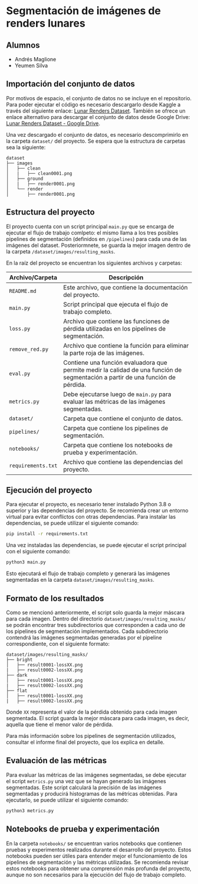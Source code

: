 # Segmentación de imágenes de renders lunares

## Alumnos
- Andrés Maglione
- Yeumen Silva

## Importación del conjunto de datos
Por motivos de espacio, el conjunto de datos no se incluye en el repositorio. Para poder ejecutar el código es necesario descargarlo desde Kaggle a través del siguiente enlace: [Lunar Renders Dataset](https://www.kaggle.com/datasets/romainpessia/artificial-lunar-rocky-landscape-dataset).
También se ofrece un enlace alternativo para descargar el conjunto de datos desde Google Drive: [Lunar Renders Dataset - Google Drive](https://drive.google.com/drive/folders/1cNMRqZToX1X4S8pkTGWw2KEw8lR-ijIx?usp=sharing).

Una vez descargado el conjunto de datos, es necesario descomprimirlo en la carpeta `dataset/` del proyecto. Se espera que la estructura de carpetas sea la siguiente:

```
dataset
├── images
│   ├── clean
│   |   ├── clean0001.png
│   ├── ground
│   |   ├── render0001.png
│   └── render
│       ├── render0001.png
```

## Estructura del proyecto
El proyecto cuenta con un script principal `main.py` que se encarga de ejecutar el flujo de trabajo comlpeto: el mismo llama a los tres posibles pipelines de segmentación (definidos en `/pipelines`) para cada una de las imágenes del dataset. Posteriormnete, se guarda la mejor imagen dentro de la carpeta `/dataset/images/resulting_masks`.

En la raíz del proyecto se encuentran los siguientes archivos y carpetas:

|Archivo/Carpeta|Descripción|
|---|---|
|`README.md`|Este archivo, que contiene la documentación del proyecto.|
|`main.py`|Script principal que ejecuta el flujo de trabajo completo.|
|`loss.py`|Archivo que contiene las funciones de pérdida utilizadas en los pipelines de segmentación.|
|`remove_red.py`|Archivo que contiene la función para eliminar la parte roja de las imágenes.|
|`eval.py`|Contiene una función evaluadora que permite medir la calidad de una función de segmentación a partir de una función de pérdida.|
|`metrics.py`| Debe ejecutarse luego de `main.py` para evaluar las métricas de las imágenes segmentadas.|
|`dataset/`|Carpeta que contiene el conjunto de datos.|
|`pipelines/`|Carpeta que contiene los pipelines de segmentación.|
|`notebooks/`|Carpeta que contiene los notebooks de prueba y experimentación.|
|`requirements.txt`|Archivo que contiene las dependencias del proyecto.|

## Ejecución del proyecto
Para ejecutar el proyecto, es necesario tener instalado Python 3.8 o superior y las dependencias del proyecto. Se recomienda crear un entorno virtual para evitar conflictos con otras dependencias.
Para instalar las dependencias, se puede utilizar el siguiente comando:

```bash
pip install -r requirements.txt
```
Una vez instaladas las dependencias, se puede ejecutar el script principal con el siguiente comando:

```bash
python3 main.py
```

Esto ejecutará el flujo de trabajo completo y generará las imágenes segmentadas en la carpeta `dataset/images/resulting_masks`.

## Formato de los resultados
Como se mencionó anteriormente, el script solo guarda la mejor máscara para cada imagen. Dentro del directorio `dataset/images/resulting_masks/` se podrán encontrar tres subdirectorios que corresponden a cada uno de los pipelines de segmentación implementados. Cada subdirectorio contendrá las imágenes segmentadas generadas por el pipeline correspondiente, con el siguiente formato:

```
dataset/images/resulting_masks/
├── bright
│   ├── result0001-lossXX.png
|   ├── result0002-lossXX.png
├── dark
│   ├── result0001-lossXX.png
|   ├── result0002-lossXX.png
├── flat
│   ├── result0001-lossXX.png
|   ├── result0002-lossXX.png
```

Donde `XX` representa el valor de la pérdida obtenido para cada imagen segmentada. El script guarda la mejor máscara para cada imagen, es decir, aquella que tiene el menor valor de pérdida.

Para más información sobre los pipelines de segmentación utilizados, consultar el informe final del proyecto, que los explica en detalle.

## Evaluación de las métricas
Para evaluar las métricas de las imágenes segmentadas, se debe ejecutar el script `metrics.py` una vez que se hayan generado las imágenes segmentadas. Este script calculará la precisión de las imágenes segmentadas y producirá histogramas de las métricas obtenidas. Para ejecutarlo, se puede utilizar el siguiente comando:

```bash
python3 metrics.py
```

## Notebooks de prueba y experimentación
En la carpeta `notebooks/` se encuentran varios notebooks que contienen pruebas y experimentos realizados durante el desarrollo del proyecto. Estos notebooks pueden ser útiles para entender mejor el funcionamiento de los pipelines de segmentación y las métricas utilizadas. Se recomienda revisar estos notebooks para obtener una comprensión más profunda del proyecto, aunque no son necesarios para la ejecución del flujo de trabajo completo.
